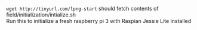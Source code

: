 `wget http://tinyurl.com/lpng-start` should fetch contents of field/initialization/intialize.sh  
Run this to initialize a fresh raspberry pi 3 with Raspian Jessie Lite installed
